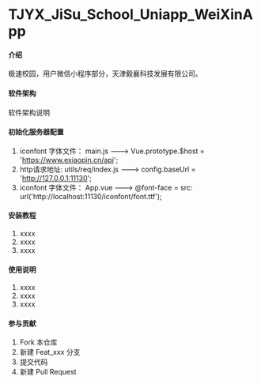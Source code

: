 # TJYX_JiSu_School_Uniapp_WeiXinApp

#### 介绍
极速校园，用户微信小程序部分，天津毅襄科技发展有限公司。

#### 软件架构
软件架构说明

#### 初始化服务器配置
1. iconfont 字体文件： main.js ---> Vue.prototype.$host = 'https://www.exiaopin.cn/api';
2. http请求地址: utils/req/index.js ---> config.baseUrl = 'http://127.0.0.1:11130';
3. iconfont 字体文件： App.vue ---> @font-face = src: url('http://localhost:11130/iconfont/font.ttf');

#### 安装教程

1. xxxx
2. xxxx
3. xxxx

#### 使用说明

1. xxxx
2. xxxx
3. xxxx

#### 参与贡献

1. Fork 本仓库
2. 新建 Feat_xxx 分支
3. 提交代码
4. 新建 Pull Request